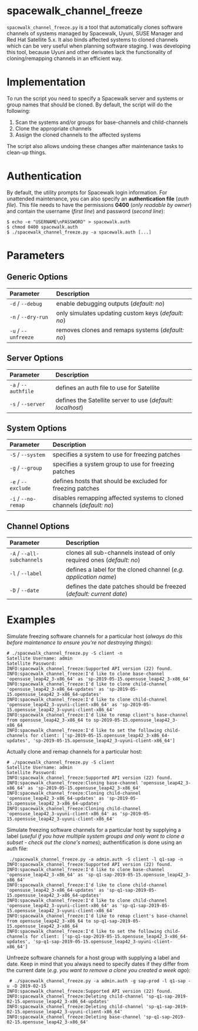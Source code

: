 # spacewalk_channel_freeze
`spacewalk_channel_freeze.py` is a tool that automatically clones software channels of systems managed by Spacewalk, Uyuni, SUSE Manager and Red Hat Satellite 5.x. It also binds affected systems to cloned channels which can be very useful when planning software staging.
I was developing this tool, because Uyuni and other derivates lack the functionality of cloning/remapping channels in an efficient way.

# Implementation
To run the script you need to specify a Spacewalk server and systems or group names that should be cloned. By default, the script will do the following:

1. Scan the systems and/or groups for base-channels and child-channels
2. Clone the appropriate channels
3. Assign the cloned channels to the affected systems

The script also allows undoing these changes after maintenance tasks to clean-up things.

# Authentication
By default, the utility prompts for Spacewalk login information. For unattended maintenance, you can also specify an **authentication file** (*auth file*). This file needs to have the permissions **0400** (*only readable by owner*) and contain the username (*first line*) and password (*second line*):

```
$ echo -e "USERNAME\nPASSWORD" > spacewalk.auth
$ chmod 0400 spacewalk.auth
$ ./spacewalk_channel_freeze.py -a spacewalk.auth [...]
```

# Parameters

## Generic Options
| Parameter | Description |
|:----------|:------------|
| ``-d`` / ``--debug`` | enable debugging outputs (*default: no*) |
| ``-n`` / ``--dry-run`` | only simulates updating custom keys (*default: no*) |
| ``-u`` / ``--unfreeze`` | removes clones and remaps systems (*default: no*) |

## Server Options
| Parameter | Description |
|:----------|:------------|
| ``-a`` / ``--authfile`` | defines an auth file to use for Satellite |
| ``-s`` / ``--server`` | defines the Satellite server to use (*default: localhost*) |

## System Options
| Parameter | Description |
|:----------|:------------|
| ``-S`` / ``--system`` | specifies a system to use for freezing patches |
| ``-g`` / ``--group`` | specifies a system group to use for freezing patches |
| ``-e`` / ``--exclude`` | defines hosts that should be excluded for freezing patches |
| ``-i`` / ``--no-remap`` | disables remapping affected systems to cloned channels (*default: no*) |

## Channel Options
| Parameter | Description |
|:----------|:------------|
| ``-A`` / ``--all-subchannels`` | clones all sub-channels instead of only required ones (*default: no*) |
| ``-l`` / ``--label`` | defines a label for the cloned channel (*e.g. application name*) |
| ``-D`` / ``--date`` | defines the date patches should be freezed (*default: current date*) |

# Examples
Simulate freezing software channels for a particular host (*always do this before maintenance to ensure you're not destroying things*):
```
# ./spacewalk_channel_freeze.py -S client -n
Satellite Username: admin
Satellite Password:
INFO:spacewalk_channel_freeze:Supported API version (22) found.
INFO:spacewalk_channel_freeze:I'd like to clone base-channel 'opensuse_leap42_3-x86_64' as 'sp-2019-05-15.opensuse_leap42_3-x86_64'
INFO:spacewalk_channel_freeze:I'd like to clone child-channel 'opensuse_leap42_3-x86_64-updates' as 'sp-2019-05-15.opensuse_leap42_3-x86_64-updates'
INFO:spacewalk_channel_freeze:I'd like to clone child-channel 'opensuse_leap42_3-uyuni-client-x86_64' as 'sp-2019-05-15.opensuse_leap42_3-uyuni-client-x86_64'
INFO:spacewalk_channel_freeze:I'd like to remap client's base-channel from opensuse_leap42_3-x86_64 to sp-2019-05-15.opensuse_leap42_3-x86_64
INFO:spacewalk_channel_freeze:I'd like to set the following child-channels for client: ['sp-2019-05-15.opensuse_leap42_3-x86_64-updates', 'sp-2019-05-15.opensuse_leap42_3-uyuni-client-x86_64']
```

Actually clone and remap channels for a particular host:
```
# ./spacewalk_channel_freeze.py -S client
Satellite Username: admin
Satellite Password:
INFO:spacewalk_channel_freeze:Supported API version (22) found.
INFO:spacewalk_channel_freeze:Cloning base-channel 'opensuse_leap42_3-x86_64' as 'sp-2019-05-15.opensuse_leap42_3-x86_64'
INFO:spacewalk_channel_freeze:Cloning child-channel 'opensuse_leap42_3-x86_64-updates' as 'sp-2019-05-15.opensuse_leap42_3-x86_64-updates'
INFO:spacewalk_channel_freeze:Cloning child-channel 'opensuse_leap42_3-uyuni-client-x86_64' as 'sp-2019-05-15.opensuse_leap42_3-uyuni-client-x86_64'
```

Simulate freezing software channels for a particular host by supplying a label (*useful if you have multiple system groups and only want to clone a subset - check out the clone's names*); authentification is done using an auth file:
```
 ./spacewalk_channel_freeze.py -a admin.auth -S client -l q1-sap -n
INFO:spacewalk_channel_freeze:Supported API version (22) found.
INFO:spacewalk_channel_freeze:I'd like to clone base-channel 'opensuse_leap42_3-x86_64' as 'sp-q1-sap-2019-05-15.opensuse_leap42_3-x86_64'
INFO:spacewalk_channel_freeze:I'd like to clone child-channel 'opensuse_leap42_3-x86_64-updates' as 'sp-q1-sap-2019-05-15.opensuse_leap42_3-x86_64-updates'
INFO:spacewalk_channel_freeze:I'd like to clone child-channel 'opensuse_leap42_3-uyuni-client-x86_64' as 'sp-q1-sap-2019-05-15.opensuse_leap42_3-uyuni-client-x86_64'
INFO:spacewalk_channel_freeze:I'd like to remap client's base-channel from opensuse_leap42_3-x86_64 to sp-q1-sap-2019-05-15.opensuse_leap42_3-x86_64
INFO:spacewalk_channel_freeze:I'd like to set the following child-channels for client: ['sp-q1-sap-2019-05-15.opensuse_leap42_3-x86_64-updates', 'sp-q1-sap-2019-05-15.opensuse_leap42_3-uyuni-client-x86_64']
```

Unfreeze software channels for a host group with supplying a label and date. Keep in mind that you always need to specify dates if they differ from the current date (*e.g. you want to remove a clone you created a week ago*):
```
 # ./spacewalk_channel_freeze.py -a admin.auth -g sap-prod -l q1-sap -u -D 2019-02-15
INFO:spacewalk_channel_freeze:Supported API version (22) found.
INFO:spacewalk_channel_freeze:Deleting child-channel 'sp-q1-sap-2019-02-15.opensuse_leap42_3-x86_64-updates'
INFO:spacewalk_channel_freeze:Deleting child-channel 'sp-q1-sap-2019-02-15.opensuse_leap42_3-uyuni-client-x86_64'
INFO:spacewalk_channel_freeze:Deleting base-channel 'sp-q1-sap-2019-02-15.opensuse_leap42_3-x86_64'
```
